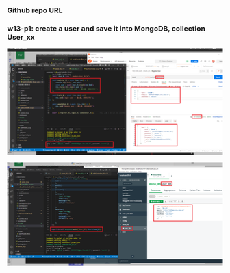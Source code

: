 ### Github repo URL

### w13-p1: create a user and save it into MongoDB, collection User_xx

![](w13-p1-1.png)

![](w13-p1-2.png)
